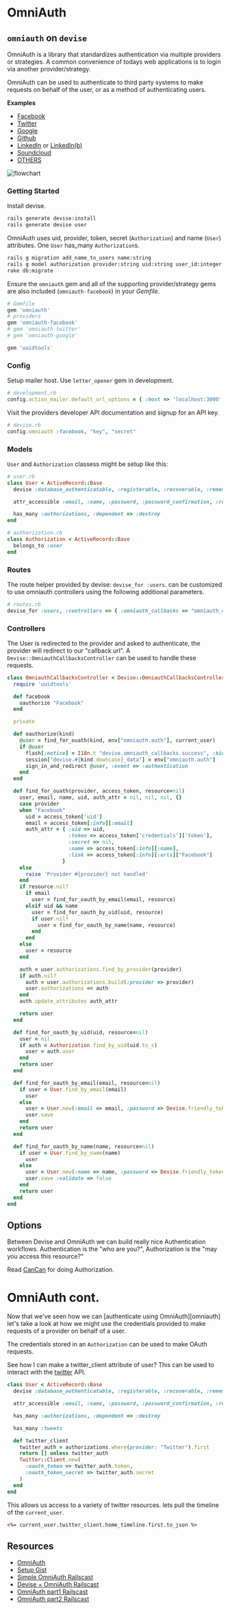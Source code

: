 # OmniAuth

## `omniauth` on `devise`

OmniAuth is a library that standardizes authentication via multiple providers or strategies. A common convenience of todays web applications is to login via another provider/strategy.

OmniAuth can be used to authenticate to third party systems to make requests on behalf of the user, or as a method of authenticating users.

**Examples**
* [Facebook][facebook-provider]
* [Twitter][twitter-provider]
* [Google][google-provider]
* [Github][github-provider]
* [LinkedIn][linkedin-provider] or [LinkedIn(b)][linkedin-provider2]
* [Soundcloud][soundcloud-provider]
* [OTHERS][provider-list]

![flowchart](omni_auth_internal.png)

### Getting Started


Install devise.
```sh
rails generate devise:install
rails generate devise user
```

OmniAuth uses uid, provider, token, secret (`Authorization`) and name (`User`) attributes. One `User` has_many `Authorization`s.
```sh
rails g migration add_name_to_users name:string
rails g model authorization provider:string uid:string user_id:integer token:string secret:string name:string link:string
rake db:migrate
```

Ensure the `omniauth` gem and all of the supporting provider/strategy gems are also included (`omniauth-facebook`) in your *Gemfile*.
```ruby
# Gemfile
gem 'omniauth'
# providers
gem 'omniauth-facebook'
# gem 'omniauth-twitter'
# gem 'omniauth-google'

gem 'uuidtools'
```

### Config
Setup mailer host. Use `letter_opener` gem in development.
```ruby
# development.rb
config.action_mailer.default_url_options = { :host => 'localhost:3000' }
```

Visit the providers developer API documentation and signup for an API key.
```ruby
# devise.rb
config.omniauth :facebook, "key", "secret"
```

### Models
`User` and `Authorization` classess might be setup like this:
```ruby
# user.rb
class User < ActiveRecord::Base
  devise :database_authenticatable, :registerable, :recoverable, :rememberable, :trackable, :validatable, :confirmable, :omniauthable

  attr_accessible :email, :name, :password, :password_confirmation, :remember_me

  has_many :authorizations, :dependent => :destroy
end
```

```ruby
# authorization.rb
class Authorization < ActiveRecord::Base
  belongs_to :user
end
```

### Routes
The route helper provided by devise: `devise_for :users`. can be customized to use omniauth controllers using the following additional parameters.

```ruby
# routes.rb
devise_for :users, :controllers => { :omniauth_callbacks => "omniauth_callbacks" }
```

### Controllers
The User is redirected to the provider and asked to authenticate, the provider will redirect to our "callback url". A `Devise::OmniauthCallbacksController` can be used to handle these requests.

```ruby
class OmniauthCallbacksController < Devise::OmniauthCallbacksController
  require 'uuidtools'

  def facebook
    oauthorize "Facebook"
  end

  private

  def oauthorize(kind)
    @user = find_for_ouath(kind, env["omniauth.auth"], current_user)
    if @user
      flash[:notice] = I18n.t "devise.omniauth_callbacks.success", :kind => kind
      session["devise.#{kind.downcase}_data"] = env["omniauth.auth"]
      sign_in_and_redirect @user, :event => :authentication
    end    
  end

  def find_for_ouath(provider, access_token, resource=nil)
    user, email, name, uid, auth_attr = nil, nil, nil, {}
    case provider
    when "Facebook"
      uid = access_token['uid']
      email = access_token[:info][:email]
      auth_attr = { :uid => uid,
                    :token => access_token['credentials']['token'],
                    :secret => nil,
                    :name => access_token[:info][:name],
                    :link => access_token[:info][:urls]["Facebook"]
                  }
    else
      raise 'Provider #{provider} not handled'
    end
    if resource.nil?
      if email
        user = find_for_oauth_by_email(email, resource)
      elsif uid && name
        user = find_for_oauth_by_uid(uid, resource)
        if user.nil?
          user = find_for_oauth_by_name(name, resource)
        end
      end
    else
      user = resource
    end

    auth = user.authorizations.find_by_provider(provider)
    if auth.nil?
      auth = user.authorizations.build(:provider => provider)
      user.authorizations << auth
    end
    auth.update_attributes auth_attr

    return user
  end

  def find_for_oauth_by_uid(uid, resource=nil)
    user = nil
    if auth = Authorization.find_by_uid(uid.to_s)
      user = auth.user
    end
    return user
  end

  def find_for_oauth_by_email(email, resource=nil)
    if user = User.find_by_email(email)
      user
    else
      user = User.new(:email => email, :password => Devise.friendly_token[0,20])
      user.save
    end
    return user
  end

  def find_for_oauth_by_name(name, resource=nil)
    if user = User.find_by_name(name)
      user
    else
      user = User.new(:name => name, :password => Devise.friendly_token[0,20], :email => "#{UUIDTools::UUID.random_create}@host")
      user.save :validate => false
    end
    return user
  end
end
```

## Options
Between Devise and OmniAuth we can build really nice Authentication workflows. Authentication is the "who are you?", Authorization is the "may you access this resource?"

Read [CanCan][cancan] for doing Authorization.

[cancan]: ./cancan.md

# OmniAuth cont.

Now that we've seen how we can [authenticate using OmniAuth][omniauth] let's take a look at how we might use the credentials provided to make requests of a provider on behalf of a user.

The credentials stored in an `Authorization` can be used to make OAuth requests.

See how I can make a twitter_client attribute of user? This can be used to interact with the [twitter][twitter-client] API.

```ruby
class User < ActiveRecord::Base
  devise :database_authenticatable, :registerable, :recoverable, :rememberable, :trackable, :validatable, :confirmable, :omniauthable

  attr_accessible :email, :name, :password, :password_confirmation, :remember_me

  has_many :authorizations, :dependent => :destroy

  has_many :tweets

  def twitter_client
    twitter_auth = authorizations.where(provider: "Twitter").first
    return [] unless twitter_auth
    Twitter::Client.new(
      :oauth_token => twitter_auth.token,
      :oauth_token_secret => twitter_auth.secret
    )
  end
end
```

This allows us access to a variety of twitter resources. lets pull the timeline of the `current_user`.
```html
<%= current_user.twitter_client.home_timeline.first.to_json %>
```




## Resources
* [OmniAuth][omniauth.org]
* [Setup Gist][setup-gist]
* [Simple OmniAuth Railscast][omniauth-simple-railscast]
* [Devise + OmniAuth Railscast][omniauth-devise-railscast]
* [OmniAuth part1 Railscast][omniauth-part1-railscast]
* [OmniAuth part2 Railscast][omniauth-part2-railscast]

[omniauth.org]: https://github.com/omniauth/omniauth
[setup-gist]: https://gist.github.com/schleg/993566
[omniauth-simple-railscast]: http://railscasts.com/episodes/241-simple-omniauth-revised
[omniauth-devise-railscast]: http://railscasts.com/episodes/235-devise-and-omniauth-revised
[omniauth-part1-railscast]: http://railscasts.com/episodes/235-omniauth-part-1
[omniauth-part2-railscast]: http://railscasts.com/episodes/236-omniauth-part-2
[facebook-provider]: https://github.com/mkdynamic/omniauth-facebook
[twitter-provider]: https://github.com/arunagw/omniauth-twitter
[linkedin-provider]: https://github.com/skorks/omniauth-linkedin
[linkedin-provider2]: https://github.com/decioferreira/omniauth-linkedin-oauth2
[soundcloud-provider]: https://github.com/soundcloud/omniauth-soundcloud
[google-provider]: https://github.com/zquestz/omniauth-google-oauth2
[github-provider]: https://github.com/intridea/omniauth-github
[provider-list]: https://github.com/intridea/omniauth/wiki/List-of-Strategies
[twitter-client]: https://github.com/sferik/twitter
